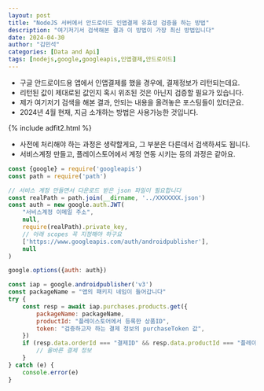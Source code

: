 ```yaml
---
layout: post
title: "NodeJS 서버에서 안드로이드 인앱결제 유효성 검증을 하는 방법"
description: "여기저기서 검색해본 결과 이 방법이 가장 최신 방법입니다"
date: 2024-04-30
author: "김민석"
categories: [Data and Api]
tags: [nodejs,google,googleapis,인앱결제,안드로이드]
---
```

- 구글 안드로이드용 앱에서 인앱결제를 했을 경우에, 결제정보가 리턴되는데요.
- 리턴된 값이 제대로된 값인지 혹시 위조된 것은 아닌지 검증할 필요가 있습니다.
- 제가 여기저기 검색을 해본 결과, 안되는 내용을 올려놓은 포스팅들이 있더군요.
- 2024년 4월 현재, 지금 소개하는 방법은 사용가능한 것입니다.

{% include adfit2.html %}    

- 사전에 처리해야 하는 과정은 생략할게요, 그 부분은 다른데서 검색하셔도 됩니다.
- 서비스계정 만들고, 플레이스토어에서 계정 연동 시키는 등의 과정은 같아요.

```javascript
const {google} = require('googleapis')
const path = require('path')

// 서비스 계정 만들면서 다운로드 받은 json 파일이 필요합니다
const realPath = path.join(__dirname, '../XXXXXXX.json')
const auth = new google.auth.JWT(
    "서비스계정 이메일 주소",
    null,
    require(realPath).private_key,
    // 아래 scopes 꼭 지정해야 하구요
    ['https://www.googleapis.com/auth/androidpublisher'],
    null
)

google.options({auth: auth})

const iap = google.androidpublisher('v3')
const packageName = "앱의 패키지 네임이 들어갑니다"
try {
    const resp = await iap.purchases.products.get({
        packageName: packageName,
        productId: "플레이스토어에서 등록한 상품ID",
        token: "검증하고자 하는 결제 정보의 purchaseToken 값",
    })
    if (resp.data.orderId === "결제ID" && resp.data.productId === "플레이스토어에서 등록한 상품ID") {
        // 올바른 결제 정보
    }
} catch (e) {
    console.error(e)
}
```